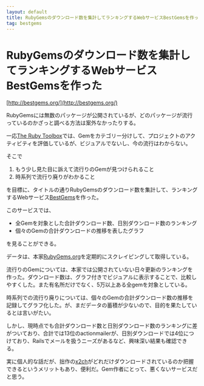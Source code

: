 ```yaml
---
layout: default
title: RubyGemsのダウンロード数を集計してランキングするWebサービスBestGemsを作った
tag: bestgems
---
```


# RubyGemsのダウンロード数を集計してランキングするWebサービスBestGemsを作った

[http://bestgems.org/](http://bestgems.org/)

RubyGemsには無数のパッケージが公開されているが、どのパッケージが流行っているのかざっと調べる方法は案外なかったりする。

一応[The Ruby Toolbox](https://www.ruby-toolbox.com/)では、Gemをカテゴリー分けして、プロジェクトのアクティビティを評価しているが、ビジュアルでないし、今の流行はわからない。

そこで

1. もう少し見た目に訴えて流行りのGemが見つけられること
2. 時系列で流行り廃りがわかること

を目標に、タイトルの通りRubyGemsのダウンロード数を集計して、ランキングするWebサービス[BestGems](http://bestgems.org/)を作った。

このサービスでは、

- 全Gemを対象とした合計ダウンロード数、日別ダウンロード数のランキング
- 個々のGemの合計ダウンロードの推移を表したグラフ

を見ることができる。

データは、本家[RubyGems.org](http://rubygems.org/)を定期的にスクレイピングして取得している。

流行りのGemについては、本家では公開されていない日々更新のランキングを作った。ダウンロード数は、グラフ付きでビジュアルに表示することで、比較しやすくした。また有名所だけでなく、5万以上ある全gemを対象としている。

時系列での流行り廃りについては、個々のGemの合計ダウンロード数の推移を記録してグラフ化した。が、まだデータの蓄積が少ないので、目的を果たしているとは言いがたい。

しかし、現時点でも合計ダウンロード数と日別ダウンロード数のランキングに差がついており、合計では13位のactionmailerが、日別ダウンロードでは4位につけており、Railsでメールを扱うニーズがあるなど、興味深い結果も確認できる。

実に個人的な話だが、拙作の[x2ch](http://github.com/xmisao/x2ch)がどれだけダウンロードされているのか把握できるというメリットもあり、便利だ。Gem作者にとって、悪くないサービスだと思う。
